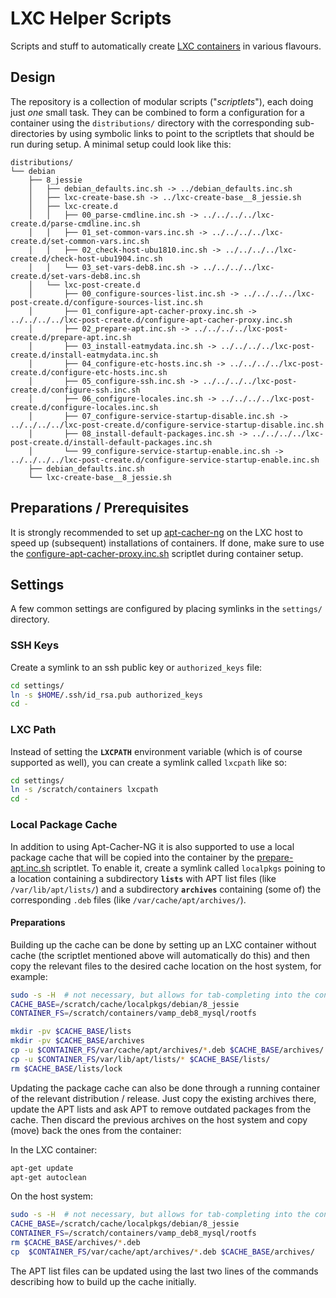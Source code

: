 # LXC Helper Scripts

Scripts and stuff to automatically create [LXC containers][lxc] in various flavours.

## Design

The repository is a collection of modular scripts ("*scriptlets*"), each doing just
*one* small task. They can be combined to form a configuration for a container using the
`distributions/` directory with the corresponding sub-directories by using symbolic
links to point to the scriptlets that should be run during setup. A minimal setup could
look like this:

```text
distributions/
└── debian
    ├── 8_jessie
    │   ├── debian_defaults.inc.sh -> ../debian_defaults.inc.sh
    │   ├── lxc-create-base.sh -> ../lxc-create-base__8_jessie.sh
    │   ├── lxc-create.d
    │   │   ├── 00_parse-cmdline.inc.sh -> ../../../../lxc-create.d/parse-cmdline.inc.sh
    │   │   ├── 01_set-common-vars.inc.sh -> ../../../../lxc-create.d/set-common-vars.inc.sh
    │   │   ├── 02_check-host-ubu1810.inc.sh -> ../../../../lxc-create.d/check-host-ubu1904.inc.sh
    │   │   └── 03_set-vars-deb8.inc.sh -> ../../../../lxc-create.d/set-vars-deb8.inc.sh
    │   └── lxc-post-create.d
    │       ├── 00_configure-sources-list.inc.sh -> ../../../../lxc-post-create.d/configure-sources-list.inc.sh
    │       ├── 01_configure-apt-cacher-proxy.inc.sh -> ../../../../lxc-post-create.d/configure-apt-cacher-proxy.inc.sh
    │       ├── 02_prepare-apt.inc.sh -> ../../../../lxc-post-create.d/prepare-apt.inc.sh
    │       ├── 03_install-eatmydata.inc.sh -> ../../../../lxc-post-create.d/install-eatmydata.inc.sh
    │       ├── 04_configure-etc-hosts.inc.sh -> ../../../../lxc-post-create.d/configure-etc-hosts.inc.sh
    │       ├── 05_configure-ssh.inc.sh -> ../../../../lxc-post-create.d/configure-ssh.inc.sh
    │       ├── 06_configure-locales.inc.sh -> ../../../../lxc-post-create.d/configure-locales.inc.sh
    │       ├── 07_configure-service-startup-disable.inc.sh -> ../../../../lxc-post-create.d/configure-service-startup-disable.inc.sh
    │       ├── 08_install-default-packages.inc.sh -> ../../../../lxc-post-create.d/install-default-packages.inc.sh
    │       └── 99_configure-service-startup-enable.inc.sh -> ../../../../lxc-post-create.d/configure-service-startup-enable.inc.sh
    ├── debian_defaults.inc.sh
    └── lxc-create-base__8_jessie.sh
```

## Preparations / Prerequisites

It is strongly recommended to set up [apt-cacher-ng][acng] on the LXC host to speed up
(subsequent) installations of containers. If done, make sure to use the
[configure-apt-cacher-proxy.inc.sh](lxc-post-create.d/configure-apt-cacher-proxy.inc.sh)
scriptlet during container setup.

## Settings

A few common settings are configured by placing symlinks in the `settings/` directory.

### SSH Keys

Create a symlink to an ssh public key or `authorized_keys` file:

```bash
cd settings/
ln -s $HOME/.ssh/id_rsa.pub authorized_keys
cd -
```

### LXC Path

Instead of setting the **`LXCPATH`** environment variable (which is of course supported
as well), you can create a symlink called `lxcpath` like so:

```bash
cd settings/
ln -s /scratch/containers lxcpath
cd -
```

### Local Package Cache

In addition to using Apt-Cacher-NG it is also supported to use a local package cache
that will be copied into the container by the [prepare-apt.inc.sh](lxc-post-create.d/prepare-apt.inc.sh)
scriptlet. To enable it, create a symlink called `localpkgs` poining to a location
containing a subdirectory **`lists`** with APT list files (like `/var/lib/apt/lists/`)
and a subdirectory **`archives`** containing (some of) the corresponding `.deb` files
(like `/var/cache/apt/archives/`).

#### Preparations

Building up the cache can be done by setting up an LXC container without cache (the
scriptlet mentioned above will automatically do this) and then copy the relevant files
to the desired cache location on the host system, for example:

```bash
sudo -s -H  # not necessary, but allows for tab-completing into the container filesystem
CACHE_BASE=/scratch/cache/localpkgs/debian/8_jessie
CONTAINER_FS=/scratch/containers/vamp_deb8_mysql/rootfs

mkdir -pv $CACHE_BASE/lists
mkdir -pv $CACHE_BASE/archives
cp -u $CONTAINER_FS/var/cache/apt/archives/*.deb $CACHE_BASE/archives/
cp -u $CONTAINER_FS/var/lib/apt/lists/* $CACHE_BASE/lists/
rm $CACHE_BASE/lists/lock
```

Updating the package cache can also be done through a running container of the relevant
distribution / release. Just copy the existing archives there, update the APT lists and
ask APT to remove outdated packages from the cache. Then discard the previous archives
on the host system and copy (move) back the ones from the container:

In the LXC container:

```bash
apt-get update
apt-get autoclean
```

On the host system:

```bash
sudo -s -H  # not necessary, but allows for tab-completing into the container filesystem
CACHE_BASE=/scratch/cache/localpkgs/debian/8_jessie
CONTAINER_FS=/scratch/containers/vamp_deb8_mysql/rootfs
rm $CACHE_BASE/archives/*.deb
cp  $CONTAINER_FS/var/cache/apt/archives/*.deb $CACHE_BASE/archives/
```

The APT list files can be updated using the last two lines of the commands describing
how to build up the cache initially.

[lxc]: https://linuxcontainers.org/
[acng]: https://wiki.debian.org/AptCacherNg
